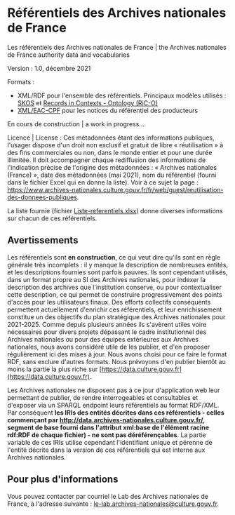 # Référentiels des Archives nationales de France

Les référentiels des Archives nationales de France | the Archives nationales de France authority data and vocabularies

Version : 1.0, décembre 2021

Formats : 

- XML/RDF pour l'ensemble des référentiels. Principaux modèles utilisés : [SKOS](https://www.w3.org/2004/02/skos/) et [Records in Contexts - Ontology (RiC-O)](https://www.ica.org/standards/RiC/ontology)
- [XML/EAC-CPF](https://eac.staatsbibliothek-berlin.de/schemata-and-tag-library/) pour les notices du référentiel des producteurs

En cours de construction | a work in progress...

Licence | License : Ces métadonnées étant des informations publiques, l'usager dispose d'un droit non exclusif et gratuit de libre « réutilisation » à des fins commerciales ou non, dans le monde entier et pour une durée illimitée. Il doit accompagner chaque rediffusion des informations de l'indication précise de l'origine des métadonnées : « Archives nationales (France) », date des métadonnées (mai 2021), nom du référentiel (fourni dans le fichier Excel qui en donne la liste). Voir à ce sujet la page : https://www.archives-nationales.culture.gouv.fr/fr/web/guest/reutilisation-des-donnees-publiques.


La liste fournie (fichier [Liste-referentiels.xlsx](https://github.com/ArchivesNationalesFR/Referentiels/blob/main/Liste-referentiels.xlsx)) donne diverses informations sur chacun de ces référentiels.

## Avertissements

Les référentiels sont **en construction**, ce qui veut dire qu'ils sont en règle générale très incomplets : il y manque la description de nombreuses entités, et les descriptions fournies sont parfois pauvres. Ils sont cependant utilisés, dans un format propre au SI des Archives nationales, pour indexer la description des archives que l'institution conserve, ou pour contextualiser cette description, ce qui permet de construire progressivement des points d'accès pour les utilisateurs finaux. Des efforts collectifs conséquents permettent actuellement d'enrichir ces référentiels, et leur enrichissement constitue un des objectifs du plan stratégique des Archives nationales pour 2021-2025. Comme depuis plusieurs années ils s'avèrent utiles voire nécessaires pour divers projets dépassant le cadre institutionnel des Archives nationales ou pour des équipes extérieures aux Archives nationales, nous avons considéré utile de les publier, et d'en proposer régulièrement ici des mises à jour. Nous avons choisi pour ce faire le format RDF, sans exclure d'autres formats. Nous prévoyons d'en publier bientôt au moins la partie la plus riche sur [https://data.culture.gouv.fr](https://data.culture.gouv.fr).


Les Archives nationales ne disposent pas à ce jour d'application web leur permettant de publier, de rendre interrogeables et consultables et d'exposer via un SPARQL endpoint leurs référentiels au format RDF/XML. Par conséquent **les IRIs des entités décrites dans ces référentiels - celles commençant par http://data.archives-nationales.culture.gouv.fr/, segment de base fourni dans l'attribut xml:base de l'élément racine rdf:RDF de chaque fichier) -  ne sont pas déréférençables**. La partie variable de ces IRIs utilise cependant l'identifiant unique et pérenne de l'entité décrite dans la version de ces référentiels qui est interne aux Archives nationales. 

## Pour plus d'informations

Vous pouvez contacter par courriel le Lab des Archives nationales de France, à l'adresse suivante :  <le-lab.archives-nationales@culture.gouv.fr>.